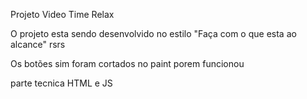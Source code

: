 Projeto Video Time Relax 

O projeto esta sendo desenvolvido no estilo 
"Faça com o que esta ao alcance" rsrs

Os botões sim foram cortados no paint porem funcionou 

parte tecnica HTML e JS 

